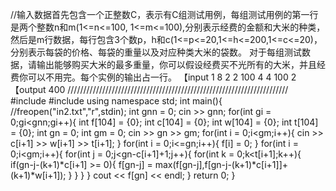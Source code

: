 //输入数据首先包含一个正整数C，表示有C组测试用例，每组测试用例的第一行是两个整数n和m(1<=n<=100, 1<=m<=100),分别表示经费的金额和大米的种类，然后是m行数据，每行包含3个数p，h和c(1<=p<=20,1<=h<=200,1<=c<=20)，分别表示每袋的价格、每袋的重量以及对应种类大米的袋数。
对于每组测试数据，请输出能够购买大米的最多重量，你可以假设经费买不光所有的大米，并且经费你可以不用完。每个实例的输出占一行。
【input
1
8 2
2 100 4
4 100 2
【output
400
//////////////////////////////////////////////////////////////////////
#include<iostream>
#include<algorithm>
using namespace std;
int main(){
	//freopen("in2.txt","r",stdin);
	int gnn = 0;
	cin >> gnn;
	for(int gi = 0;gi<gnn;gi++){
		int f[104] = {0};
		int c[104] = {0};
		int w[104] = {0};
		int t[104] = {0};
		int gn = 0;
		int gm = 0;
		cin >> gn >> gm;
		for(int i = 0;i<gm;i++){
			cin >> c[i+1] >> w[i+1] >> t[i+1];
		}
		for(int i = 0;i<=gn;i++){
			f[i] = 0;
		}
		for(int i = 0;i<gm;i++){
			for(int j = 0;j<gn-c[i+1]+1;j++){
				for(int k = 0;k<t[i+1];k++){
					if(gn-j-(k+1)*c[i+1] >= 0){
						f[gn-j] = max(f[gn-j],f[gn-j-(k+1)*c[i+1]]+(k+1)*w[i+1]);
					}
				}
			}
		}
		cout << f[gn] << endl;
	}
	return 0;
}
